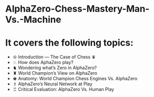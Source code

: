 # AlphaZero-Chess-Mastery-Man-Vs.-Machine

# It covers the following topics:
- ♔ Introduction — The Case of Chess ♛
- ♘ How does AphaZero play? 
- ♞ Wondering what’s Zero in AlphaZero?
- ♜ World Champion’s View on AlphaZero
- ♚ Anatomy: World Champion Chess Engines Vs. AlphaZero
- ♗ AlphaZero’s Neural Network at Play
- ♖ Critical Evaluation: AlphaZero Vs. Human Play
